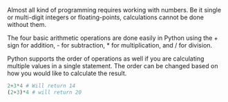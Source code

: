 Almost all kind of programming requires working with numbers. Be it single or multi-digit integers or floating-points, calculations cannot be done without them.

The four basic arithmetic operations are done easily in Python using the + sign for addition, - for subtraction, * for multiplication, and / for division.

Python supports the order of operations as well if you are calculating multiple values in a single statement. The order can be changed based on how you would like to calculate the result.

```Python
2+3*4 # Will return 14
(2+3)*4 # will return 20
```

